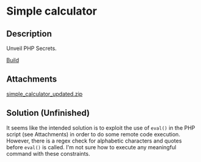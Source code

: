 # Simple calculator

## Description

Unveil PHP Secrets.

[Build](https://github.com/L3AK-TEAM/L3akCTF-2024-public/tree/main/web/simple_calculator/build)

## Attachments

[simple_calculator_updated.zip](https://github.com/L3AK-TEAM/L3akCTF-2024-public/tree/main/web/simple_calculator/dist)

## Solution (Unfinished)

It seems like the intended solution is to exploit the use of
<code>eval()</code> in the PHP script (see Attachments) in order to do some remote code execution. However, there is a regex
check for alphabetic characters and quotes before <code>eval()</code> is called. I'm not sure how to
execute any meaningful command with these constraints.
